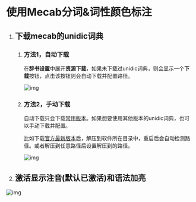 # 使用Mecab分词&词性颜色标注

1. ## 下载mecab的unidic词典
    
    1. ### 方法1，自动下载

        在**辞书设置**中展开**资源下载**，如果未下载过unidic词典，则会显示一个**下载**按钮，点击该按钮则会自动下载并配置路径。

        ![img](https://image.lunatranslator.org/zh/unidic.png)

    1. ### 方法2，手动下载

        自动下载只会下载[常用版本](https://clrd.ninjal.ac.jp/unidic_archive/cwj/2.1.2/unidic-mecab-2.1.2_bin.zip)。如果想要使用其他版本的unidic词典，也可以手动下载并配置。
        
        比如下载[官方最新版本](https://clrd.ninjal.ac.jp/unidic/)后，解压到软件所在目录中，重启后会自动检测路径。或者解压到任意路径后设置解压到的路径。

        ![img](https://image.lunatranslator.org/zh/mecab.png)

1. ## 激活**显示注音**(默认已激活)和**语法加亮**

![img](https://image.lunatranslator.org/zh/fenci.png)

